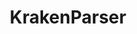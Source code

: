 ---
title: "KrakenParser"
excerpt: "<b>About:</b> Tool to process Kraken2 reports and convert them into CSV format
<br/><b>Status:</b> Released<br/>![Pepy Total Downloads](https://img.shields.io/pepy/dt/krakenparser?style=flat&logoColor=white&label=Downloads&color=blue)<br/><img src='/images/tools/krakenparser.png' width='500px'>"
collection: tools
external_url: https://github.com/PopovIILab/KrakenParser
---